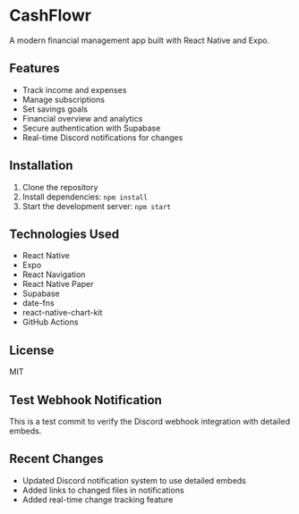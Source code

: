 # CashFlowr

A modern financial management app built with React Native and Expo.

## Features

- Track income and expenses
- Manage subscriptions
- Set savings goals
- Financial overview and analytics
- Secure authentication with Supabase
- Real-time Discord notifications for changes

## Installation

1. Clone the repository
2. Install dependencies: `npm install`
3. Start the development server: `npm start`

## Technologies Used

- React Native
- Expo
- React Navigation
- React Native Paper
- Supabase
- date-fns
- react-native-chart-kit
- GitHub Actions

## License

MIT

## Test Webhook Notification

This is a test commit to verify the Discord webhook integration with detailed embeds.

## Recent Changes

- Updated Discord notification system to use detailed embeds
- Added links to changed files in notifications
- Added real-time change tracking feature 